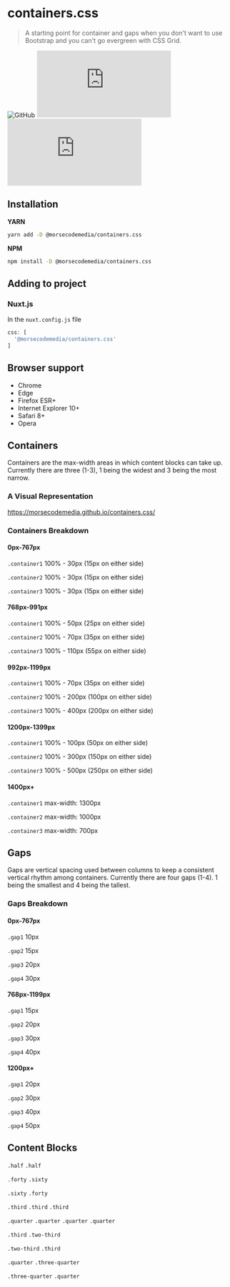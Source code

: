 # containers.css

> A starting point for container and gaps when you don't want to use Bootstrap and you can't go evergreen with CSS Grid.

![GitHub](https://img.shields.io/github/license/morsecodemedia/containers.css.svg?color=green&label=license)
![NPM](https://img.shields.io/npm/v/@morsecodemedia/containers.css)
![npm](https://img.shields.io/npm/dt/@morsecodemedia/containers.css)

## Installation
**YARN**
```sh
yarn add -D @morsecodemedia/containers.css
```

**NPM**
```sh
npm install -D @morsecodemedia/containers.css
```

## Adding to project
### Nuxt.js
In the `nuxt.config.js` file
```js
css: [
  '@morsecodemedia/containers.css'
]
```

## Browser support
* Chrome
* Edge
* Firefox ESR+
* Internet Explorer 10+
* Safari 8+
* Opera

## Containers
Containers are the max-width areas in which content blocks can take up. Currently there are three (1-3), 1 being the widest and 3 being the most narrow.
### A Visual Representation
https://morsecodemedia.github.io/containers.css/

### Containers Breakdown

#### 0px-767px
`.container1` 100% - 30px (15px on either side)

`.container2` 100% - 30px (15px on either side)

`.container3` 100% - 30px (15px on either side)

#### 768px-991px
`.container1` 100% - 50px (25px on either side)

`.container2` 100% - 70px (35px on either side)

`.container3` 100% - 110px (55px on either side)

#### 992px-1199px
`.container1` 100% - 70px (35px on either side)

`.container2` 100% - 200px (100px on either side)

`.container3` 100% - 400px (200px on either side)

#### 1200px-1399px
`.container1` 100% - 100px (50px on either side)

`.container2` 100% - 300px (150px on either side)

`.container3` 100% - 500px (250px on either side)

#### 1400px+
`.container1` max-width: 1300px

`.container2` max-width: 1000px

`.container3` max-width: 700px

## Gaps
Gaps are vertical spacing used between columns to keep a consistent vertical rhythm among containers. Currently there are four gaps (1-4). 1 being the smallest and 4 being the tallest.

### Gaps Breakdown

#### 0px-767px
`.gap1` 10px

`.gap2` 15px

`.gap3` 20px

`.gap4` 30px

#### 768px-1199px
`.gap1` 15px

`.gap2` 20px

`.gap3` 30px

`.gap4` 40px

#### 1200px+
`.gap1` 20px

`.gap2` 30px

`.gap3` 40px

`.gap4` 50px

## Content Blocks
`.half` `.half`

`.forty` `.sixty`

`.sixty` `.forty`

`.third` `.third` `.third`

`.quarter` `.quarter` `.quarter` `.quarter`

`.third` `.two-third`

`.two-third` `.third`

`.quarter` `.three-quarter`

`.three-quarter` `.quarter`
